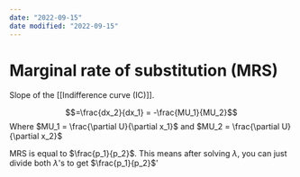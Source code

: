 ```yaml
---
date: "2022-09-15"
date modified: "2022-09-15"
---
```


# Marginal rate of substitution (MRS)
Slope of the [[Indifference curve (IC)]].

$$=\frac{dx_2}{dx_1} = -\frac{MU_1}{MU_2}$$
Where $MU_1 = \frac{\partial U}{\partial x_1}$ and $MU_2 = \frac{\partial U}{\partial x_2}$



MRS is equal to $\frac{p_1}{p_2}$. This means after solving $\lambda$, you can just divide both $\lambda$'s to get $\frac{p_1}{p_2}$'
